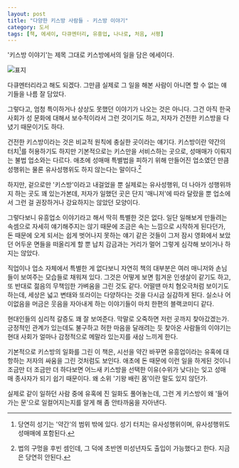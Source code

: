 ```yaml
---
layout: post
title: "다양한 키스방 사람들 - 키스방 이야기"
category: 도서
tags: [책, 에세이, 다큐멘터리, 유흥업, 나나로, 처음, 서평]
---
```


'키스방 이야기'는
제목 그대로 키스방에서의 일을 담은 에세이다.

![표지](https://lh3.googleusercontent.com/32DBY8CshFcSipT6J5i0tFoj85MTL4e4bvHUR-K6O0LGso17DLTlGfnt8bGW21x-IgPyUcZdGJSILw=s480)

다큐멘터리라고 해도 되겠다.
그만큼 실제로 그 일을 해본 사람이 아니면 할 수 없는 얘기들을 나름 잘 담았다.

그렇다고, 엄청 특이하거나 상상도 못했던 이야기가 나오는 것은 아니다.
그건 아직 한국 사회가 성 문화에 대해서 보수적이라서 그런 것이기도 하고,
저자가 건전한 키스방을 다녔기 때문이기도 하다.

건전한 키스방이라는 것은 비교적 원칙에 충실한 곳이라는 얘기다.
키스방이란 약간의 터치[^1]를 허용하기도 하지만 기본적으로는 키스만을 서비스하는 곳으로,
성매매가 이뤄지는 불법 업소와는 다르다.
애초에 성매매 특별법을 피하기 위해 만들어진 업소였던 만큼
성행위는 물론 유사성행위도 하지 않는다는 말이다.[^2]

[^1]: 당연히 성기는 '약간'의 범위 밖에 있다. 성기 터치는 유사성행위이며, 유사성행위도 성매매에 포함된다.

[^2]: 법의 구멍을 후빈 셈인데, 그 덕에 초반엔 미성년자도 출입이 가능했다고 한다. 지금은 당연히 안된다.

하지만, 겉으로만 '키스방'이라고 내걸었을 뿐
실제로는 유사성행위, 더 나아가 성행위까지 하는 곳도 꽤 있는가본데,
저자가 일했던 곳은 단지 '매니저'에 따라 달랐을 뿐
업소에서 그런 걸 권장하거나 강요하지는 않았던 모양이다.

그렇다보니 유흥업소 이야기라고 해서 딱히 특별한 것은 없다.
일단 일해보게 만들려는 속셈으로 자세히 얘기해주지는 않기 때문에 조금은 속는 느낌으로 시작하게 된다던가,
돈 때문에 오게 되서는 쉽게 벗어나지 못하는 얘기 같은 것들이
그저 잠시 영화에서 보았던 어두운 면들을 떠올리게 할 뿐
납치 감금과는 거리가 멀어 그렇게 심각해 보이거나 하지는 않았다.

직업이나 업소 자체에서 특별한 게 없다보니
자연히 책의 대부분은 여러 매니저와 손님들이 보여주는 모습들로 채워져 있다.
그것은 어떻게 보면 힘겨운 인생살이 같기도 하고,
또 반대로 젊음의 무책임한 가벼움을 그린 것도 같다.
어떨땐 마치 혐오극처럼 보이기도 하는데,
세상은 넓고 변태와 또라이는 다양하다는 것을 다시금 실감하게 된다.
실소나 어이없음을 머금은 웃음을 자아내게 하는 이야기들이 마치 한편의 블랙코미디 같다.

현대인들의 심리적 갈증도 꽤 잘 보여준다.
막말로 오죽하면 저런 곳까지 찾아갔겠는가.
긍정적인 관계가 있는데도 불구하고 허한 마음을 달래려는 듯 찾아온 사람들의 이야기는
현대 사회가 얼마나 감정적으로 메말라 있는지를 새삼 느끼게 한다.

기본적으로 키스방의 일화를 그린 이 책은,
시선을 약간 바꾸면 유흥업이라는 유혹에 대항하는 저자의 싸움을 그린 것처럼도 보인다.
애초에 돈 때문에 이런 일을 하게된 것이니
조금만 더 조금만 더 하다보면
어느새 키스방을 선택한 이유(수위가 낮다)는 잊고
성매매 종사자가 되기 쉽기 때문이다.
왜 소위 '기왕 배린 몸'이란 말도 있지 않던가.

실제로 같이 일하던 사람 중에 유혹에 진 일화도 풀어놓는데,
그런 게 키스방이 왜 '들어가는 문'으로 일컬어지는지를 알게 해 좀 안타까움을 자아낸다.
